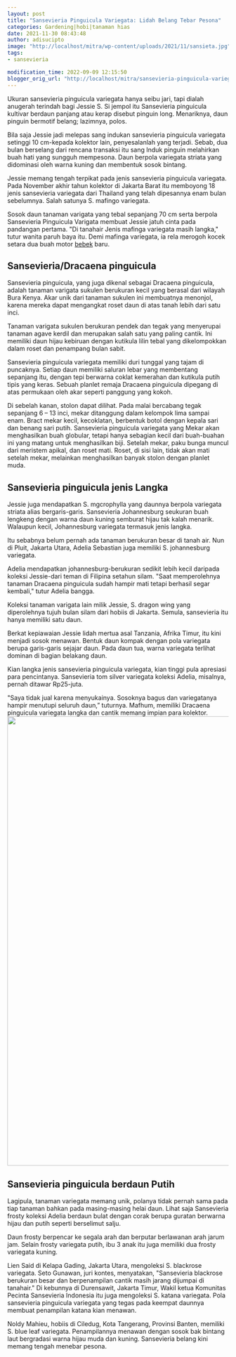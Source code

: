 ```yaml
---
layout: post
title: "Sansevieria Pinguicula Variegata: Lidah Belang Tebar Pesona"
categories: Gardening|hobi|tanaman hias
date: 2021-11-30 08:43:48
author: adisucipto
image: "http://localhost/mitra/wp-content/uploads/2021/11/sansieta.jpg"
tags:
- sansevieria

modification_time: 2022-09-09 12:15:50
blogger_orig_url: "http://localhost/mitra/sansevieria-pinguicula-variegata-lidah.html"
---
```


Ukuran <span class="keyword _ngcontent-luk-101" aria-hidden="false">sansevieria pinguicula variegata</span> hanya seibu jari, tapi dialah anugerah terindah bagi Jessie S. Si jempol itu Sansevieria pinguicula kultivar berdaun panjang atau kerap disebut pinguin long. Menariknya, daun pinguin bermotif belang; lazimnya, polos.

Bila saja Jessie jadi melepas sang indukan <span class="keyword _ngcontent-luk-101" aria-hidden="false">sansevieria pinguicula variegata</span> setinggi 10 cm-kepada kolektor lain, penyesalanlah yang terjadi. Sebab, dua bulan berselang dari rencana transaksi itu sang Induk pinguin melahirkan buah hati yang sungguh mempesona. Daun berpola variegata striata yang didominasi oleh warna kuning dan membentuk sosok bintang.

Jessie memang tengah terpikat pada <span class="keyword _ngcontent-luk-101" aria-hidden="false">jenis sansevieria pinguicula variegata</span>. Pada November akhir tahun kolektor di Jakarta Barat itu memboyong 18 jenis sansevieria variegata dari Thailand yang telah dipesannya enam bulan sebelumnya. Salah satunya S. mafingo variegata.

Sosok daun tanaman varigata yang tebal sepanjang 70 cm serta berpola Sansevieria Pinguicula Varigata membuat Jessie jatuh cinta pada pandangan pertama. "Di tanahair Jenis mafinga variegata masih langka," tutur wanita paruh baya itu. Demi mafinga variegata, ia rela merogoh kocek setara dua buah motor <a class="wpil_keyword_link " title="bebek" href="http://127.0.0.1/mitra/topik/bebek" data-wpil-keyword-link="linked">bebek</a> baru.
<h2>Sansevieria/Dracaena pinguicula</h2>
Sansevieria pinguicula, yang juga dikenal sebagai Dracaena pinguicula, adalah tanaman varigata sukulen berukuran kecil yang berasal dari wilayah Bura Kenya. Akar unik dari tanaman sukulen ini membuatnya menonjol, karena mereka dapat mengangkat roset daun di atas tanah lebih dari satu inci.

Tanaman varigata sukulen berukuran pendek dan tegak yang menyerupai tanaman agave kerdil dan merupakan salah satu yang paling cantik. Ini memiliki daun hijau kebiruan dengan kutikula lilin tebal yang dikelompokkan dalam roset dan penampang bulan sabit.

<span class="keyword _ngcontent-luk-101" aria-hidden="false">Sansevieria pinguicula variegata</span> memiliki duri tunggal yang tajam di puncaknya. Setiap daun memiliki saluran lebar yang membentang sepanjang itu, dengan tepi berwarna coklat kemerahan dan kutikula putih tipis yang keras. Sebuah planlet remaja Dracaena pinguicula dipegang di atas permukaan oleh akar seperti panggung yang kokoh.

Di sebelah kanan, stolon dapat dilihat. Pada malai bercabang tegak sepanjang 6 – 13 inci, mekar ditanggung dalam kelompok lima sampai enam. Bract mekar kecil, kecoklatan, berbentuk botol dengan kepala sari dan benang sari putih.
<span class="keyword _ngcontent-luk-101" aria-hidden="false">Sansevieria pinguicula variegata</span> yang Mekar akan menghasilkan buah globular, tetapi hanya sebagian kecil dari buah-buahan ini yang matang untuk menghasilkan biji. Setelah mekar, paku bunga muncul dari meristem apikal, dan roset mati. Roset, di sisi lain, tidak akan mati setelah mekar, melainkan menghasilkan banyak stolon dengan planlet muda.
<h2 id="Sansevieria">Sansevieria pinguicula jenis Langka</h2>
Jessie juga mendapatkan S. mgcrophylla yang daunnya berpola variegata striata alias bergaris-garis. Sansevieria Johannesburg seukuran buah lengkeng dengan warna daun kuning semburat hijau tak kalah menarik. Walaupun kecil, Johannesburg variegata termasuk jenis langka.

Itu sebabnya belum pernah ada tanaman berukuran besar di tanah air. Nun di Pluit, Jakarta Utara, Adelia Sebastian juga memiliki S. johannesburg variegata.

Adelia mendapatkan johannesburg-berukuran sedikit lebih kecil daripada koleksi Jessie-dari teman di Filipina setahun silam. "Saat memperolehnya tanaman Dracaena pinguicula sudah hampir mati tetapi berhasil segar kembali," tutur Adelia bangga.

Koleksi tanaman varigata lain milik Jessie, S. dragon wing yang diperolehnya tujuh bulan silam dari hobiis di Jakarta. Semula, sansevieria itu hanya memiliki satu daun.

Berkat kepiawaian Jessie lidah mertua asal Tanzania, Afrika Timur, itu kini menjadi sosok menawan. Bentuk daun kompak dengan pola variegata berupa garis-garis sejajar daun. Pada daun tua, warna variegata terlihat dominan di bagian belakang daun.

Kian langka jenis <span class="keyword _ngcontent-luk-101" aria-hidden="false">sansevieria pinguicula variegata</span>, kian tinggi pula apresiasi para pencintanya. Sansevieria tom silver variegata koleksi Adelia, misalnya, pernah ditawar Rp25-juta.

"Saya tidak jual karena menyukainya. Sosoknya bagus dan variegatanya hampir menutupi seluruh daun,” tuturnya. Mafhum, memiliki Dracaena pinguicula variegata langka dan cantik memang impian para kolektor.
<a href="http://127.0.0.1/mitra/wp-content/uploads/2021/11/tanaman1.jpg"><img class="aligncenter wp-image-15481 size-large" src="http://127.0.0.1/mitra/wp-content/uploads/2021/11/tanaman1-525x1024.jpg" alt="" width="525" height="1024" /></a>
<h2 id="Putih">Sansevieria pinguicula berdaun Putih</h2>
Lagipula, tanaman variegata memang unik, polanya tidak pernah sama pada tiap tanaman bahkan pada masing-masing helai daun. Lihat saja Sansevieria frosty koleksi Adelia berdaun bulat dengan corak berupa guratan berwarna hijau dan putih seperti berselimut salju.

Daun frosty berpencar ke segala arah dan berputar berlawanan arah jarum jam. Selain frosty variegata putih, ibu 3 anak itu juga memiliki dua frosty variegata kuning.

Lien Said di Kelapa Gading, Jakarta Utara, mengoleksi S. blackrose variegata. Seto Gunawan, juri kontes, menyatakan, "Sansevieria blackrose berukuran besar dan berpenampilan cantik masih jarang dijumpai di tanahair."
Di kebunnya di Durensawit, Jakarta Timur, Wakil ketua Komunitas Pecinta Sansevieria Indonesia itu juga mengoleksi S. katana variegata. Pola <span class="keyword _ngcontent-luk-101" aria-hidden="false">sansevieria pinguicula variegata</span> yang tegas pada keempat daunnya membuat penampilan katana kian menawan.

Noldy Mahieu, hobiis di Ciledug, Kota Tangerang, Provinsi Banten, memiliki S. blue leaf variegata. Penampilannya menawan dengan sosok bak bintang laut bergradasi warna hijau muda dan kuning. Sansevieria belang kini memang tengah menebar pesona.
